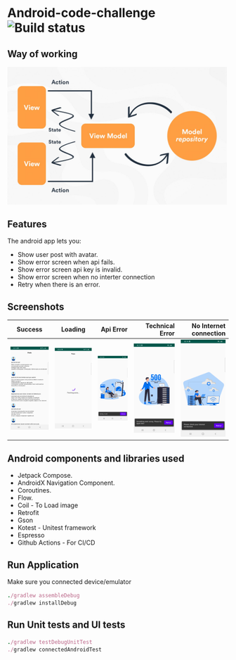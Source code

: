 # Android-code-challenge ![Build status](https://github.com/ksananth/League_Coding_Challenge/workflows/CI/badge.svg?branch=master)

## Way of working

<img src="screenshots/way.jpeg" alt="drawing" width="500" width="400"/>

## Features

The android app lets you:
- Show user post with avatar.
- Show error screen when api fails.
- Show error screen api key is invalid.
- Show error screen when no interter connection
- Retry when there is an error.

## Screenshots

| Success   |      Loading      |  Api Error | Technical Error | No Internet connection |
|----------|:-------------:|------:|------:|------:|
| <img src="screenshots/success.png" alt="drawing" width="200"/> |  <img src="screenshots/loading.png" alt="drawing" width="200"/> | <img src="screenshots/api.png" alt="drawing" width="200"/> | <img src="screenshots/error.png" alt="drawing" width="200"/> | <img src="screenshots/internet.png" alt="drawing" width="200"/> |

## Android components and libraries used

- Jetpack Compose.
- AndroidX Navigation Component.
- Coroutines.
- Flow.
- Coil - To Load image
- Retrofit
- Gson
- Kotest - Unitest framework
- Espresso
- Github Actions - For CI/CD

## Run Application
Make sure you connected device/emulator

```ruby
./gradlew assembleDebug
./gradlew installDebug
```


## Run Unit tests and UI tests


```ruby
./gradlew testDebugUnitTest
./gradlew connectedAndroidTest
```




